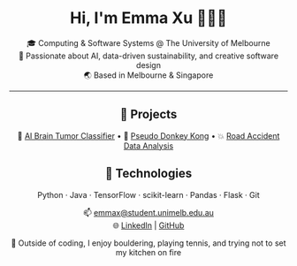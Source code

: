 <h1 align="center">Hi, I'm Emma Xu 👩🏻‍💻</h1>

<p align="center">
  🎓 Computing & Software Systems @ The University of Melbourne <br/>
  🚀 Passionate about AI, data-driven sustainability, and creative software design <br/>
  🌏 Based in Melbourne & Singapore
</p>

---

<h2 align="center">🔧 Projects</h2>
<p align="center">
  🧠 <a href="https://github.com/exyw/AI-brain-tumor-classifier">AI Brain Tumor Classifier</a> • 
  🦍 <a href="https://github.com/exyw/Pseudo-Donkey-Kong">Pseudo Donkey Kong</a> • 
  💥 <a href="https://github.com/exyw/Road-Accident-Data-Analysis">Road Accident Data Analysis</a>
</p>

<h2 align="center">🪫 Technologies</h2>
<p align="center">
  Python · Java · TensorFlow · scikit-learn · Pandas · Flask · Git
</p>

<p align="center">
  📫 <a href="mailto:emmax@student.unimelb.edu.au">emmax@student.unimelb.edu.au</a> <br/>
  🌐 <a href="https://au.linkedin.com/in/emma-xu-97a0b4287">LinkedIn</a> | 
  <a href="https://github.com/exyw">GitHub</a>
</p>

<p align="center">
  🧗 Outside of coding, I enjoy bouldering, playing tennis, and trying not to set my kitchen on fire
</p>
